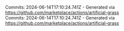 Commits: 2024-06-14T17:10:24.741Z - Generated via https://github.com/marketplace/actions/artificial-grass
<br>
Commits: 2024-06-14T17:10:24.741Z - Generated via https://github.com/marketplace/actions/artificial-grass
<br>
